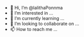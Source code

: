 - 👋 Hi, I’m @lalithaPonnma
- 👀 I’m interested in ...
- 🌱 I’m currently learning ...
- 💞️ I’m looking to collaborate on ...
- 📫 How to reach me ...

<!---
lalithaPonnma/lalithaPonnma is a ✨ special ✨ repository because its `README.md` (this file) appears on your GitHub profile.
You can click the Preview link to take a look at your changes.
--->

